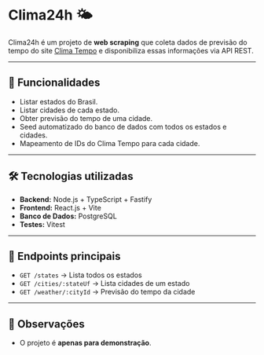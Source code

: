 # Clima24h 🌤️

Clima24h é um projeto de **web scraping** que coleta dados de previsão do tempo do site [Clima Tempo](https://www.climatempo.com.br) e disponibiliza essas informações via API REST.

---

## 📌 Funcionalidades

- Listar estados do Brasil.
- Listar cidades de cada estado.
- Obter previsão do tempo de uma cidade.
- Seed automatizado do banco de dados com todos os estados e cidades.
- Mapeamento de IDs do Clima Tempo para cada cidade.

---

## 🛠 Tecnologias utilizadas

- **Backend:** Node.js + TypeScript + Fastify  
- **Frontend:** React.js + Vite
- **Banco de Dados:** PostgreSQL
- **Testes:** Vitest

---

## 📡 Endpoints principais

- `GET /states` → Lista todos os estados  
- `GET /cities/:stateUf` → Lista cidades de um estado  
- `GET /weather/:cityId` → Previsão do tempo da cidade

---

## 📄 Observações

- O projeto é **apenas para demonstração**.  

